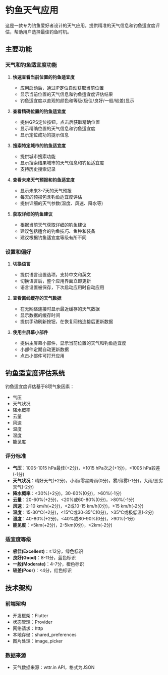 # 钓鱼天气应用

这是一款专为钓鱼爱好者设计的天气应用，提供精准的天气信息和钓鱼适宜度评估，帮助用户选择最佳钓鱼时机。

## 主要功能

### 天气和钓鱼适宜度功能

1. **快速查看当前位置的钓鱼适宜度**
   - 应用启动后，通过IP定位自动获取当前位置
   - 显示当前位置的天气信息和钓鱼适宜度评估结果
   - 钓鱼适宜度以直观的颜色和等级(极佳/良好/一般/较差)显示

2. **查看精确位置的钓鱼适宜度**
   - 提供GPS定位按钮，点击后获取精确位置
   - 显示精确位置的天气信息和钓鱼适宜度
   - 显示定位成功的提示信息

3. **搜索特定城市的钓鱼适宜度**
   - 提供城市搜索功能
   - 显示搜索结果城市的天气信息和钓鱼适宜度
   - 支持历史搜索记录

4. **查看未来天气预报和钓鱼适宜度**
   - 显示未来3-7天的天气预报
   - 每天的预报包含钓鱼适宜度评估
   - 提供详细的天气参数(温度、风速、降水等)

5. **获取详细的钓鱼建议**
   - 根据当前天气获取详细的钓鱼建议
   - 建议包括适合的钓鱼技巧、鱼种和装备
   - 建议根据钓鱼适宜度等级有所不同

### 设置和偏好

1. **切换语言**
   - 提供语言设置选项，支持中文和英文
   - 切换语言后，整个应用界面立即更新
   - 语言设置被保存，下次启动应用时自动应用

2. **查看离线缓存的天气数据**
   - 在无网络连接时显示最近缓存的天气数据
   - 显示数据的缓存时间
   - 提供手动刷新按钮，在恢复网络连接后更新数据

3. **使用主屏幕小部件**
   - 提供主屏幕小部件，显示当前位置的天气和钓鱼适宜度
   - 小部件定期自动更新数据
   - 点击小部件可打开应用

## 钓鱼适宜度评估系统

钓鱼适宜度评估基于8项气象因素：
- 气压
- 天气状况
- 降水概率
- 云量
- 风速
- 温度
- 湿度
- 能见度

### 评分标准

- **气压**：1005-1015 hPa最佳(+2分)，>1015 hPa次之(+1分)，<1005 hPa较差(-1分)
- **天气状况**：晴好天气(+2分)，小雨/零星降雨(0分)，雾/薄雾(-1分)，大雨/恶劣天气(-2分)
- **降水概率**：<30%(+2分)，30-60%(0分)，>60%(-1分)
- **云量**：20-60%(+2分)，<20%或60-80%(0分)，>80%(-1分)
- **风速**：2-10 km/h(+2分)，<2或10-15 km/h(0分)，>15 km/h(-2分)
- **温度**：15-30°C(+2分)，<15°C或30-35°C(0分)，>35°C或极低温(-2分)
- **湿度**：40-80%(+2分)，<40%或80-90%(0分)，>90%(-1分)
- **能见度**：>5km(+2分)，2-5km(0分)，<2km(-2分)

### 适宜度等级

- **极佳(Excellent)**：≥12分，绿色标识
- **良好(Good)**：8-11分，蓝色标识
- **一般(Moderate)**：4-7分，橙色标识
- **较差(Poor)**：<4分，红色标识

## 技术架构

### 前端架构
- 开发框架：Flutter
- 状态管理：Provider
- 网络请求：http
- 本地存储：shared_preferences
- 图片处理：image_picker

### 数据来源
- 天气数据来源：wttr.in API，格式为JSON